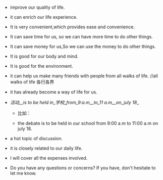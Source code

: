 <!--
 * @Author: zhangkangbin
 * @Date: 2022-09-25 10:56:10
 * @LastEditors: zhangkangbin
 * @LastEditTime: 2022-10-08 10:29:54
 * @FilePath: \C_Study\1English\sentence.md
 * @Description: 
-->
- improve our quality of life.
- it can enrich our life experience.

- It is very convenient,which provides ease and convenience.

- It can save time for us, so we can have more time to do other things.

- It can save money for us,So  we can use the money to do other things.

- It is good for our body and mind.
- It is good for the environment.

- it can help us make many friends with people from all walks of life. //all walks of life 各行各界


- it has already become a way of life for us.

- _活动__is to be held in_学校_from_9:a.m__to_11 a.m__on_july 18__

  - 比如：

  - the debate is to be held in our school from 9:00 a.m to 11:00 a.m on july 18.

- a hot topic of discussion.

- it is closely related to our daily life.

- I will cover all the expenses involved.

- Do you have any questions or concerns?  If you have, don't hesitate to let me know. 